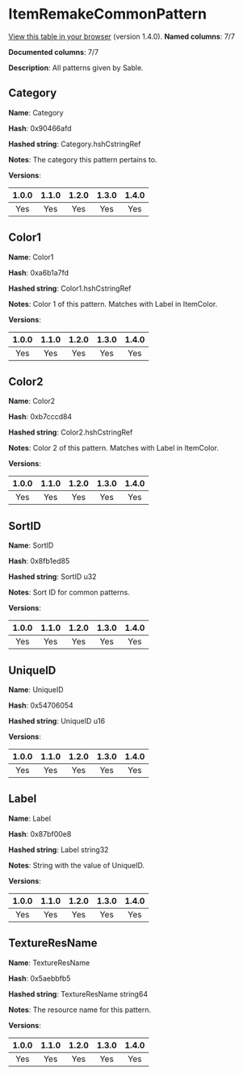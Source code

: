 # ItemRemakeCommonPattern
[View this table in your browser](ItemRemakeCommonPattern-value.md) (version 1.4.0).
**Named columns**: 7/7

**Documented columns**: 7/7

**Description**: All patterns given by Sable.
## Category

**Name**: Category

**Hash**: 0x90466afd

**Hashed string**: Category.hshCstringRef

**Notes**: The category this pattern pertains to.

**Versions**: 

 | 1.0.0 | 1.1.0 | 1.2.0 | 1.3.0 | 1.4.0 |
|:--:|:--:|:--:|:--:|:--:|
| Yes | Yes | Yes | Yes | Yes | 


## Color1

**Name**: Color1

**Hash**: 0xa6b1a7fd

**Hashed string**: Color1.hshCstringRef

**Notes**: Color 1 of this pattern. Matches with Label in ItemColor.

**Versions**: 

 | 1.0.0 | 1.1.0 | 1.2.0 | 1.3.0 | 1.4.0 |
|:--:|:--:|:--:|:--:|:--:|
| Yes | Yes | Yes | Yes | Yes | 


## Color2

**Name**: Color2

**Hash**: 0xb7cccd84

**Hashed string**: Color2.hshCstringRef

**Notes**: Color 2 of this pattern. Matches with Label in ItemColor.

**Versions**: 

 | 1.0.0 | 1.1.0 | 1.2.0 | 1.3.0 | 1.4.0 |
|:--:|:--:|:--:|:--:|:--:|
| Yes | Yes | Yes | Yes | Yes | 


## SortID

**Name**: SortID

**Hash**: 0x8fb1ed85

**Hashed string**: SortID u32

**Notes**: Sort ID for common patterns.

**Versions**: 

 | 1.0.0 | 1.1.0 | 1.2.0 | 1.3.0 | 1.4.0 |
|:--:|:--:|:--:|:--:|:--:|
| Yes | Yes | Yes | Yes | Yes | 


## UniqueID

**Name**: UniqueID

**Hash**: 0x54706054

**Hashed string**: UniqueID u16

**Versions**: 

 | 1.0.0 | 1.1.0 | 1.2.0 | 1.3.0 | 1.4.0 |
|:--:|:--:|:--:|:--:|:--:|
| Yes | Yes | Yes | Yes | Yes | 


## Label

**Name**: Label

**Hash**: 0x87bf00e8

**Hashed string**: Label string32

**Notes**: String with the value of UniqueID.

**Versions**: 

 | 1.0.0 | 1.1.0 | 1.2.0 | 1.3.0 | 1.4.0 |
|:--:|:--:|:--:|:--:|:--:|
| Yes | Yes | Yes | Yes | Yes | 


## TextureResName

**Name**: TextureResName

**Hash**: 0x5aebbfb5

**Hashed string**: TextureResName string64

**Notes**: The resource name for this pattern.

**Versions**: 

 | 1.0.0 | 1.1.0 | 1.2.0 | 1.3.0 | 1.4.0 |
|:--:|:--:|:--:|:--:|:--:|
| Yes | Yes | Yes | Yes | Yes | 


